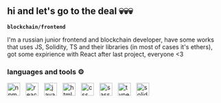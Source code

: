 ## hi and let's go to the deal 💀💀💀

**`blockchain/frontend`**

I'm a russian junior frontend and blockchain developer, have some works that uses JS, Solidity, TS and their libraries (in most of cases it's ethers), got some expirience with React after last project, everyone <3

### languages and tools ⚙
  <img align="left" alt="npm" width="30px" style="padding-right:10px" src="https://cdn.jsdelivr.net/gh/devicons/devicon@latest/icons/npm/npm-original-wordmark.svg" />
  <img align="left" alt="react" width="30px" style="padding-right:10px" src="https://cdn.jsdelivr.net/gh/devicons/devicon@latest/icons/react/react-original.svg" />
  <img align="left" alt="javascript" width="30px" style="padding-right:10px" src="https://cdn.jsdelivr.net/gh/devicons/devicon@latest/icons/javascript/javascript-original.svg" />
  <img align="left" alt="html" width="30px" style="padding-right:10px" src="https://cdn.jsdelivr.net/gh/devicons/devicon@latest/icons/html5/html5-original.svg" />
  <img align="left" alt="css" width="30px" style="padding-right:10px" src="https://cdn.jsdelivr.net/gh/devicons/devicon@latest/icons/css3/css3-original.svg" />
  <img align="left" alt="sass" width="30px" style="padding-right:10px" src="https://cdn.jsdelivr.net/gh/devicons/devicon@latest/icons/sass/sass-original.svg" />
  <img align="left" alt="typescript" width="30px" style="padding-right:10px" src="https://cdn.jsdelivr.net/gh/devicons/devicon@latest/icons/typescript/typescript-original.svg" />
  <img align="left" alt="solidity" width="30px" style="padding-right:10px" src="https://cdn.jsdelivr.net/gh/devicons/devicon@latest/icons/solidity/solidity-original.svg" />
  </br>
